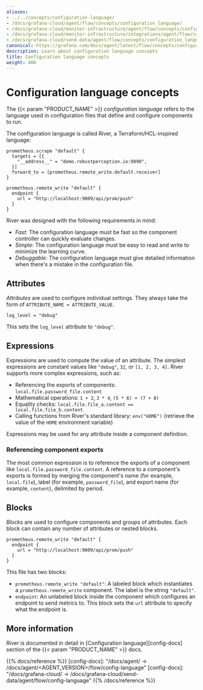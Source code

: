 ```yaml
---
aliases:
- ../../concepts/configuration-language/
- /docs/grafana-cloud/agent/flow/concepts/configuration_language/
- /docs/grafana-cloud/monitor-infrastructure/agent/flow/concepts/configuration_language/
- /docs/grafana-cloud/monitor-infrastructure/integrations/agent/flow/concepts/configuration_language/
- /docs/grafana-cloud/send-data/agent/flow/concepts/configuration_language/
canonical: https://grafana.com/docs/agent/latest/flow/concepts/configuration_language/
description: Learn about configuration language concepts
title: Configuration language concepts
weight: 400
---
```


# Configuration language concepts

The {{< param "PRODUCT_NAME" >}} _configuration language_ refers to the language used in configuration files that define and configure components to run.

The configuration language is called River, a Terraform/HCL-inspired language:

```river
prometheus.scrape "default" {
  targets = [{
    "__address__" = "demo.robustperception.io:9090",
  }]
  forward_to = [prometheus.remote_write.default.receiver]
}

prometheus.remote_write "default" {
  endpoint {
    url = "http://localhost:9009/api/prom/push"
  }
}
```

River was designed with the following requirements in mind:

* _Fast_: The configuration language must be fast so the component controller can quickly evaluate changes.
* _Simple_: The configuration language must be easy to read and write to minimize the learning curve.
* _Debuggable_: The configuration language must give detailed information when there's a mistake in the configuration file.

## Attributes

_Attributes_ are used to configure individual settings. They always take the
form of `ATTRIBUTE_NAME = ATTRIBUTE_VALUE`.

```river
log_level = "debug"
```

This sets the `log_level` attribute to `"debug"`.

## Expressions

Expressions are used to compute the value of an attribute.
The simplest expressions are constant values like `"debug"`, `32`, or `[1, 2, 3, 4]`.
River supports more complex expressions, such as:

* Referencing the exports of components: `local.file.password_file.content`
* Mathematical operations: `1 + 2`, `3 * 4`, `(5 * 6) + (7 + 8)`
* Equality checks: `local.file.file_a.content == local.file.file_b.content`
* Calling functions from River's standard library: `env("HOME")` (retrieve the value of the `HOME` environment variable)

Expressions may be used for any attribute inside a component definition.

### Referencing component exports

The most common expression is to reference the exports of a component like `local.file.password_file.content`.
A reference to a component's exports is formed by merging the component's name (for example, `local.file`),
label (for example, `password_file`), and export name (for example, `content`), delimited by period.

## Blocks

_Blocks_ are used to configure components and groups of attributes.
Each block can contain any number of attributes or nested blocks.

```river
prometheus.remote_write "default" {
  endpoint {
    url = "http://localhost:9009/api/prom/push"
  }
}
```

This file has two blocks:

* `prometheus.remote_write "default"`: A labeled block which instantiates a `prometheus.remote_write` component.
  The label is the string `"default"`.
* `endpoint`: An unlabeled block inside the component which configures an endpoint to send metrics to.
  This block sets the `url` attribute to specify what the endpoint is.

## More information

River is documented in detail in [Configuration language][config-docs] section of the {{< param "PRODUCT_NAME" >}} docs.

{{% docs/reference %}}
[config-docs]: "/docs/agent/ -> /docs/agent/<AGENT_VERSION>/flow/config-language"
[config-docs]: "/docs/grafana-cloud/ -> /docs/grafana-cloud/send-data/agent/flow/config-language"
{{% /docs/reference %}}

